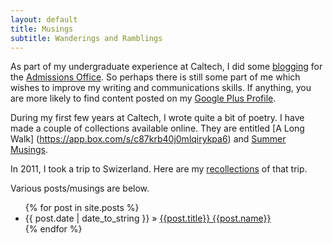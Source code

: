 ```yaml
---
layout: default
title: Musings
subtitle: Wanderings and Ramblings
---
```


As part of my undergraduate experience at Caltech, I did some [blogging](http://caltech.typepad.com/caltech_as_it_happens/strong-minds-healthy-bodies/) for 
the [Admissions Office](http://admissions.caltech.edu/). So perhaps there is still some part of me which wishes to improve my writing and communications 
skills. If anything, you are more likely to find content posted on my [Google Plus Profile](http://www.google.com/+TScholten).

During my first few years at Caltech, I wrote quite a bit of poetry. I have made a couple of collections available online. They are entitled [A Long Walk]
(https://app.box.com/s/c87krb40j0mlqirykpa6) and [Summer Musings](https://app.box.com/s/tctkl613kvn42uc9givp).

In 2011, I took a trip to Swizerland. Here are my [recollections](https://app.box.com/s/0eneuydhs4l65d3818r9) of that trip.

Various posts/musings are below.

<ul>
{% for post in site.posts %}
    <li><span>{{ post.date | date_to_string }}</span> &raquo; <a href="{{relative}}{{post.url | remove_first: '/'}}">{{post.title}}  {{post.name}}</a></li>
{% endfor %}
</ul>
